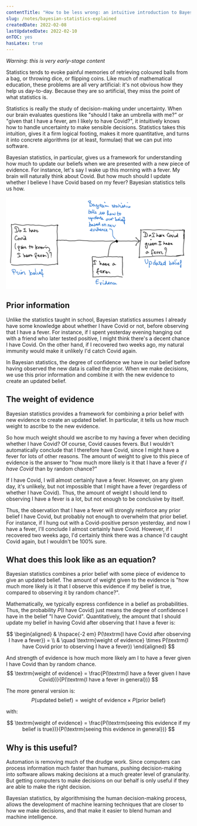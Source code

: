 ```yaml
---
contentTitle: "How to be less wrong: an intuitive introduction to Bayesian statistics"
slug: /notes/bayesian-statistics-explained
createdDate: 2022-02-08
lastUpdatedDate: 2022-02-10
onTOC: yes
hasLatex: true
---
```


_Warning: this is very early-stage content_

Statistics tends to evoke painful memories of retrieving coloured balls from a bag, or throwing dice, or flipping coins. Like much of mathematical education, these problems are all very artificial: it's not obvious how they help us day-to-day. Because they are so artificial, they miss the point of what statistics is.

Statistics is really the study of decision-making under uncertainty. When our brain evaluates questions like "should I take an umbrella with me?" or "given that I have a fever, am I likely to have Covid?", it intuitively knows how to handle uncertainty to make sensible decisions. Statistics takes this intuition, gives it a firm logical footing, makes it more quantitative, and turns it into concrete algorithms (or at least, formulae) that we can put into software.

Bayesian statistics, in particular, gives us a framework for understanding how much to update our beliefs when we are presented with a new piece of evidence. For instance, let's say I wake up this morning with a fever. My brain will naturally think about Covid. But how much should I update whether I believe I have Covid based on my fever? Bayesian statistics tells us how.

![](./images/bayesian-statistics-diagram.png)

## Prior information

Unlike the statistics taught in school, Bayesian statistics assumes I already have some knowledge about whether I have Covid or not, before observing that I have a fever. For instance, if I spent yesterday evening hanging out with a friend who later tested positive, I might think there's a decent chance I have Covid. On the other hand, if I recovered two weeks ago, my natural immunity would make it unlikely I'd catch Covid again.

In Bayesian statistics, the degree of confidence we have in our belief before having observed the new data is called the prior. When we make decisions, we use this prior information and combine it with the new evidence to create an updated belief.

## The weight of evidence

Bayesian statistics provides a framework for combining a prior belief with new evidence to create an updated belief. In particular, it tells us how much weight to ascribe to the new evidence.

So how much weight should we ascribe to my having a fever when deciding whether I have Covid? Of course, Covid causes fevers. But I wouldn't automatically conclude that I therefore have Covid, since I might have a fever for lots of other reasons. The amount of weight to give to this piece of evidence is the answer to "how much more likely is it that I have a fever *if I have Covid* than by random chance?"

If I have Covid, I will almost certainly have a fever. However, on any given day, it's unlikely, but not impossible that I might have a fever (regardless of whether I have Covid). Thus, the amount of weight I should lend to observing I have a fever is a lot, but not enough to be conclusive by itself.

Thus, the observation that I have a fever will strongly reinforce any prior belief I have Covid, but probably not enough to overwhelm that prior belief. For instance, if I hung out with a Covid-positive person yesterday, and now I have a fever, I'll conclude I almost certainly have Covid. However, if I recovered two weeks ago, I'd certainly think there was a chance I'd caught Covid again, but I wouldn't be 100% sure.

## What does this look like as an equation?

Bayesian statistics combines a prior belief with some piece of evidence to give an updated belief. The amount of weight given to the evidence is "how much more likely is it that I observe this evidence if my belief is true, compared to observing it by random chance?".

Mathematically, we typically express confidence in a belief as probabilities. Thus, the probability $P(\textrm{I have Covid})$ just means the degree of confidence I have in the belief "I have Covid". Quantitatively, the amount that I should update my belief in having Covid after observing that I have a fever is:

$$
\begin{aligned}
& \hspace{-2 em} P(\textrm{I have Covid after observing I have a fever}) = \\ & \quad \textrm{weight of evidence} \times P(\textrm{I have Covid prior to observing I have a fever})
\end{aligned}
$$


And $\textrm{strength of evidence}$ is how much more likely am I to have a fever given I have Covid than by random chance.
$$
  \textrm{weight of evidence} = \frac{P(\textrm{I have a fever given I have Covid})}{P(\textrm{I have a fever in general})}
$$

The more general version is:
$$
P(\textrm{updated belief}) = \textrm{weight of evidence} \times P(\textrm{prior belief})
$$

with:

$$
  \textrm{weight of evidence} = \frac{P(\textrm{seeing this evidence if my belief is true})}{P(\textrm{seeing this evidence in general})}
  $$

## Why is this useful?
Automation is removing much of the drudge work. Since computers can process information much faster than humans, pushing decision-making into software allows making decisions at a much greater level of granularity. But getting computers to make decisions on our behalf is only useful if they are able to make the right decision.

Bayesian statistics, by algorithmising the human decision-making process, allows the development of machine learning techniques that are closer to how we make decisions, and that make it easier to blend human and machine intelligence.
